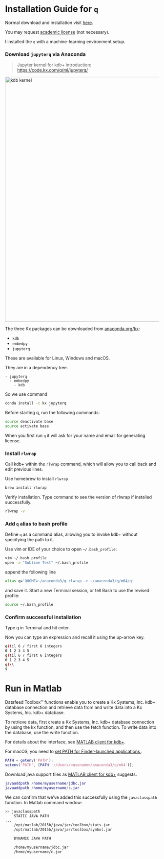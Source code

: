 # Installation Guide for `q` 

Normal download and installation visit [here](https://kx.com/connect-with-us/download/).

You may request [academic license](https://kx.com/connect-with-us/kx-academic-program/) (not necessary).

I installed the `q` with a machine-learning environment setup.

### Download `jupyterq` via Anaconda

> Jupyter kernel for kdb+ introduction: https://code.kx.com/q/ml/jupyterq/

<img src="https://i.imgur.com/pUdS8dq.png" width=800 alt="kdb kernel" />

The three Kx packages can be downloaded from [anaconda.org/kx](https://anaconda.org/kx):

- `kdb`
- `embedpy`
- `jupyterq`

These are available for Linux, Windows and macOS.

They are in a dependency tree. 
```
- jupyterq
  - embedpy
    - kdb
```

So we use command
```bash
conda install -c kx jupyterq
```
Before starting q, run the following commands:
```bash
source deactivate base
source activate base
```

When you first run `q` it will ask for your name and email for generating license.


### Install `rlwrap`

Call kdb+ within the `rlwrap` command, which will allow you to call back and edit previous lines.

Use homebrew to install `rlwrap`
```bash
brew install rlwrap
```
Verify installation. Type command to see the version of rlwrap if installed successfully.
```bash
rlwrap -v
```

### Add `q` alias to bash profile

Define `q` as a command alias, allowing you to invoke kdb+ without specifying the path to it.

Use vim or IDE of your choice to open `~/.bash_profile`:
```bash
vim ~/.bash_profile
open -a "Sublime Text" ~/.bash_profile
```
append the following line
```bash
alias q='QHOME=~/anaconda3/q rlwrap -r ~/anaconda3/q/m64/q'
```

and save it. Start a new Terminal session, or tell Bash to use the revised profile:

```bash
source ~/.bash_profile
```

### Confirm successful installation
Type q in Terminal and hit enter. 

Now you can type an expression and recall it using the up-arrow key.

```bash
q)til 6 / first 6 integers
0 1 2 3 4 5
q)til 6 / first 6 integers
0 1 2 3 4 5
q)\\
$
```

# Run in Matlab
Datafeed Toolbox™ functions enable you to create a Kx Systems, Inc. kdb+ database connection and retrieve data from and write data into a Kx Systems, Inc. kdb+ database.

To retrieve data, first create a Kx Systems, Inc. kdb+ database connection by using the kx function, and then use the fetch function. To write data into the database, use the write function.

For details about the interface, see [MATLAB client for kdb+](https://code.kx.com/q/interfaces/matlab-client-for-q/).

For macOS, you need to [set PATH for Finder-launched applications
](https://www.mathworks.com/matlabcentral/answers/27762-executing-unix-commands-set-in-path-in-matlab-does-not-work-with-unix-command).

```matlab
PATH = getenv('PATH');
setenv('PATH', [PATH ':/Users/<usename>/anaconda3/q/m64')];
```

Download java support files as [MATLAB client for kdb+](https://code.kx.com/q/interfaces/matlab-client-for-q/) suggests.

```matlab
javaaddpath /home/myusername/jdbc.jar
javaaddpath /home/myusername/c.jar
```

We can confirm that we’ve added this successfully using the `javaclasspath` function. In Matlab command window:

```bash
>> javaclasspath
    STATIC JAVA PATH
...
    /opt/matlab/2015b/java/jar/toolbox/stats.jar
    /opt/matlab/2015b/java/jar/toolbox/symbol.jar

    DYNAMIC JAVA PATH

    /home/myusername/jdbc.jar
    /home/myusername/c.jar
```
